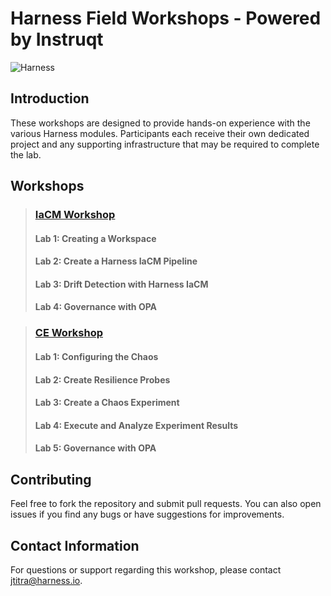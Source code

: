 # Harness Field Workshops - Powered by Instruqt

![Harness](https://assets-global.website-files.com/6222ca42ea87e1bd1aa1d10c/62242940556df4e8146db519_white-logo.svg)

## Introduction

These workshops are designed to provide hands-on experience with the various Harness modules. Participants each receive their own dedicated project and any supporting infrastructure that may be required to complete the lab.

## Workshops <br>
> ### [IaCM Workshop](https://github.com/jtitra/field-workshops/tree/main/se-workshop-iacm)
> #### Lab 1: Creating a Workspace
> #### Lab 2: Create a Harness IaCM Pipeline
> #### Lab 3: Drift Detection with Harness IaCM
> #### Lab 4: Governance with OPA


> ### [CE Workshop](https://github.com/jtitra/field-workshops/tree/main/se-workshop-ce)
> #### Lab 1: Configuring the Chaos
> #### Lab 2: Create Resilience Probes
> #### Lab 3: Create a Chaos Experiment
> #### Lab 4: Execute and Analyze Experiment Results
> #### Lab 5: Governance with OPA

## Contributing
Feel free to fork the repository and submit pull requests. You can also open issues if you find any bugs or have suggestions for improvements.

## Contact Information
For questions or support regarding this workshop, please contact [jtitra@harness.io](mailto:jtitra@harness.io).
